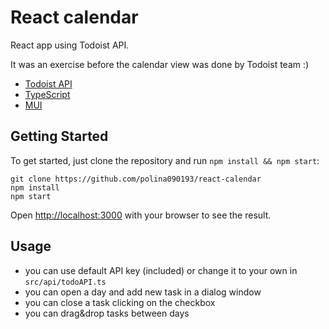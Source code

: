 # React calendar
React app using Todoist API.

It was an exercise before the calendar view was done by Todoist team :)

- [Todoist API](https://developer.todoist.com/rest/v1/#javascript-sdk)
- [TypeScript](https://www.typescriptlang.org/)
- [MUI](https://mui.com/)

## Getting Started

To get started, just clone the repository and run `npm install && npm start`:

    git clone https://github.com/polina090193/react-calendar
    npm install
    npm start

Open [http://localhost:3000](http://localhost:3000) with your browser to see the result.

## Usage
- you can use default API key (included) or change it to your own in `src/api/todoAPI.ts`
- you can open a day and add new task in a dialog window
- you can close a task clicking on the checkbox
- you can drag&drop tasks between days
